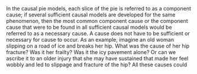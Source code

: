 In the causal pie models, each slice of the pie is referred to as a component cause; if several sufficient causal models are developed for the same phenomenon, then the most common component cause or the component cause that were to be found in all sufficient causal models would be referred to as a necessary cause. A cause does not have to be sufficient or necessary for cause to occur. As an example, imagine an old woman slipping on a road of ice and breaks her hip. What was the cause of her hip fracture? Was it her frailty? Was it the icy pavement alone? Or can we ascribe it to an older injury that she may have sustained that made her feel wobbly and led to slippage and fracture of the hip? All these causes could 